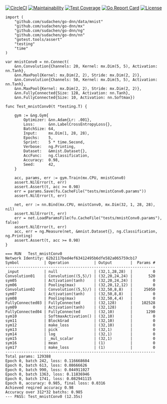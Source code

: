 
[![CircleCI](https://circleci.com/gh/sudachen/go-dnn.svg?style=svg)](https://circleci.com/gh/sudachen/go-dnn)
[![Maintainability](https://api.codeclimate.com/v1/badges/5af58cfe8b9efbe0f29f/maintainability)](https://codeclimate.com/github/sudachen/go-dnn/maintainability)
[![Test Coverage](https://api.codeclimate.com/v1/badges/5af58cfe8b9efbe0f29f/test_coverage)](https://codeclimate.com/github/sudachen/go-dnn/test_coverage)
[![Go Report Card](https://goreportcard.com/badge/github.com/sudachen/go-dnn)](https://goreportcard.com/report/github.com/sudachen/go-dnn)
[![License](https://img.shields.io/badge/License-Apache%202.0-blue.svg)](https://opensource.org/licenses/Apache-2.0)


```golang
import (
	"github.com/sudachen/go-dnn/data/mnist"
	"github.com/sudachen/go-dnn/mx"
	"github.com/sudachen/go-dnn/ng"
	"github.com/sudachen/go-dnn/nn"
	"gotest.tools/assert"
	"testing"
	"time"
)

var mnistConv0 = nn.Connect(
	&nn.Convolution{Channels: 20, Kernel: mx.Dim(5, 5), Activation: nn.Tanh},
	&nn.MaxPool{Kernel: mx.Dim(2, 2), Stride: mx.Dim(2, 2)},
	&nn.Convolution{Channels: 50, Kernel: mx.Dim(5, 5), Activation: nn.Tanh},
	&nn.MaxPool{Kernel: mx.Dim(2, 2), Stride: mx.Dim(2, 2)},
	&nn.FullyConnected{Size: 128, Activation: nn.Tanh},
	&nn.FullyConnected{Size: 10, Activation: nn.Softmax})

func Test_mnistConv0(t *testing.T) {

	gym := &ng.Gym{
		Optimizer: &nn.Adam{Lr: .001},
		Loss: 	   &nn.LabelCrossEntropyLoss{},
		BatchSize: 64,
		Input:     mx.Dim(1, 28, 28),
		Epochs:    5,
		Sprint:    5 * time.Second,
		Verbose:   ng.Printing,
		Dataset:   &mnist.Dataset{},
		AccFunc:   ng.Classification,
		Accuracy:  0.98,
		Seed:      42,
	}

	acc, params, err := gym.Train(mx.CPU, mnistConv0)
	assert.NilError(t, err)
	assert.Assert(t, acc >= 0.98)
	err = params.Save(fu.CacheFile("tests/mnistConv0.params"))
	assert.NilError(t, err)

	net, err := nn.Bind(mx.CPU, mnistConv0, mx.Dim(32, 1, 28, 28), nil)
	assert.NilError(t, err)
	err = net.LoadParamsFile(fu.CacheFile("tests/mnistConv0.params"), false)
	assert.NilError(t, err)
	acc, err = ng.Measure(net, &mnist.Dataset{}, ng.Classification, ng.Printing)
	assert.Assert(t, acc >= 0.98)
}

```
```text
=== RUN   Test_mnistConv0
Network Identity: 62b2117bed4ef63412495b6dfe582a065759cb17
Symbol           | Operation           | Output        |  Params #
------------------------------------------------------------------
_input           | null                | (32,1,28,28)  |         0
Convolution01    | Convolution((5,5)/) | (32,20,24,24) |       520
sym05            | Activation(tanh)    | (32,20,24,24) |         0
sym06            | Pooling(max)        | (32,20,12,12) |         0
Convolution02    | Convolution((5,5)/) | (32,50,8,8)   |     25050
sym07            | Activation(tanh)    | (32,50,8,8)   |         0
sym08            | Pooling(max)        | (32,50,4,4)   |         0
FullyConnected03 | FullyConnected      | (32,128)      |    102528
sym09            | Activation(tanh)    | (32,128)      |         0
FullyConnected04 | FullyConnected      | (32,10)       |      1290
sym10            | SoftmaxActivation() | (32,10)       |         0
sym11            | BlockGrad           | (32,10)       |         0
sym12            | make_loss           | (32,10)       |         0
sym13            | pick                | (32,1)        |         0
sym14            | log                 | (32,1)        |         0
sym15            | _mul_scalar         | (32,1)        |         0
sym16            | mean                | (1)           |         0
sym17            | make_loss           | (1)           |         0
------------------------------------------------------------------
Total params: 129388
Epoch 0, batch 242, loss: 0.116668604
Epoch 0, batch 613, loss: 0.08666626
Epoch 0, batch 990, loss: 0.044911027
Epoch 0, batch 1363, loss: 0.11836946
Epoch 0, batch 1741, loss: 0.082941115
Epoch 0, accuracy: 0.985, final loss: 0.0316
Achieved reqired accuracy 0.98
Accuracy over 312*32 batchs: 0.985
--- PASS: Test_mnistConv0 (12.35s)
```
